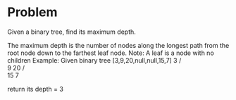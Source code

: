 # Problem

Given a binary tree, find its maximum depth.

The maximum depth is the number of nodes along the longest path from the root node down to the farthest leaf node.
Note: A leaf is a node with no children
Example:
Given binary tree [3,9,20,null,null,15,7]
3
/\
9 20
  /\
15  7

return its depth = 3
